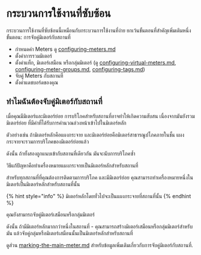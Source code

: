 # กระบวนการใช้งานที่ซับซ้อน

กระบวนการใช้งานที่ซับซ้อนนี้เหมือนกับกระบวนการใช้งานที่ง่าย ยกเว้นขั้นตอนที่สำคัญเพิ่มเติมหนึ่งขั้นตอน: การจับคู่มิเตอร์กับสถานที่

* กำหนดค่า Meters ดู [configuring-meters.md](../getting-started/configuring-the-application/configuring-meters.md "mention")
* ตั้งค่าการรวมมิเตอร์
* ตั้งค่าแท็ก, มิเตอร์เสมือน หรือกลุ่มมิเตอร์ (ดู [configuring-virtual-meters.md](../getting-started/configuring-the-application/configuring-virtual-meters.md "mention"), [configuring-meter-groups.md](../getting-started/configuring-the-application/configuring-meter-groups.md "mention"), [configuring-tags.md](../getting-started/configuring-the-application/configuring-tags.md "mention"))
* จับคู่ Meters กับสถานที่
* ตั้งค่าแดชบอร์ดของคุณ



## ทำไมฉันต้องจับคู่มิเตอร์กับสถานที่

เมื่อคุณมีมิเตอร์และมิเตอร์ย่อย การบริโภคสำหรับสถานที่อาจทำให้เกิดความสับสน เนื่องจากมันยังรวมมิเตอร์ย่อย ที่มีค่าที่ได้รับการคำนวณล่วงหน้าเข้าไปในมิเตอร์หลัก

ตัวอย่างเช่น ถ้ามิเตอร์หลักคือแผงกระจาย และมิเตอร์ย่อยคือมิเตอร์สาธารณูปโภคภายในชั้น แผงกระจายจะรวมการบริโภคของมิเตอร์ย่อยแล้ว

ดังนั้น ถ้าทั้งสองถูกแนบเข้ากับสถานที่เดียวกัน มันจะนับการบริโภคซ้ำ



วิธีแก้ปัญหาคือทำเครื่องหมายแผงกระจายเป็นมิเตอร์หลักสำหรับสถานที่

สำหรับทุกสถานที่ที่คุณต้องการติดตามการบริโภค และมีมิเตอร์ย่อย คุณสามารถทำเครื่องหมายหนึ่งในมิเตอร์เป็นมิเตอร์หลักสำหรับสถานที่นั้น

{% hint style="info" %}
มิเตอร์หลักโดยทั่วไปจะเป็นแผงกระจายที่สถานที่นั้น
{% endhint %}

คุณยังสามารถจับคู่มิเตอร์เสมือนหรือกลุ่มมิเตอร์

ดังนั้น ถ้ามีมิเตอร์หลักมากกว่าหนึ่งในสถานที่ - คุณสามารถสร้างมิเตอร์เสมือนหรือกลุ่มมิเตอร์สำหรับมัน แล้วจับคู่กลุ่มหรือมิเตอร์เสมือนนั้นเป็นมิเตอร์หลักสำหรับสถานที่



ดูส่วน [marking-the-main-meter.md](../getting-started/configuring-the-application/marking-the-main-meter.md "mention") สำหรับข้อมูลเพิ่มเติมเกี่ยวกับการจับคู่มิเตอร์กับสถานที่.